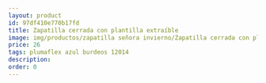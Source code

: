 ```yaml
---
layout: product
id: 97df410e770b17fd
title: Zapatilla cerrada con plantilla extraíble
image: img/productos/zapatilla señora invierno/Zapatilla cerrada con plantilla extraíble=26=plumaflex azul burdeos 12014.webp
price: 26
tags: plumaflex azul burdeos 12014
description: 
order: 0
---
```

